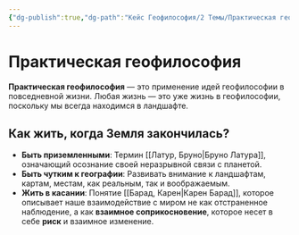 ```yaml
---
{"dg-publish":true,"dg-path":"Кейс Геофилософия/2 Темы/Практическая геофилософия","permalink":"/kejs-geofilosofiya/2-temy/prakticheskaya-geofilosofiya/","dgShowLocalGraph":true}
---
```


# Практическая геофилософия

**Практическая геофилософия** — это применение идей геофилософии в повседневной жизни. Любая жизнь — это уже жизнь в геофилософии, поскольку мы всегда находимся в ландшафте.

## Как жить, когда Земля закончилась?
- **Быть приземленными**: Термин [[Латур, Бруно\|Бруно Латура]], означающий осознание своей неразрывной связи с планетой.
- **Быть чутким к географии**: Развивать внимание к ландшафтам, картам, местам, как реальным, так и воображаемым.
- **Жить в касании**: Понятие [[Барад, Карен\|Карен Барад]], которое описывает наше взаимодействие с миром не как отстраненное наблюдение, а как **взаимное соприкосновение**, которое несет в себе **риск** и взаимное изменение.